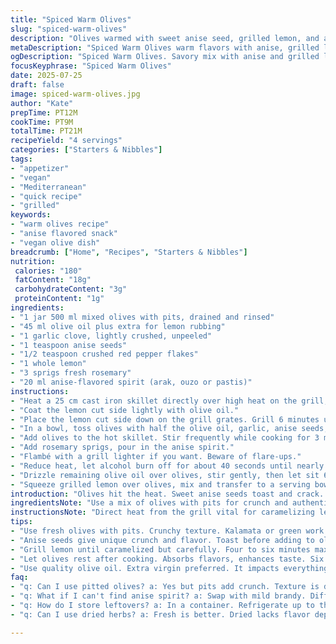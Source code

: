```yaml
---
title: "Spiced Warm Olives"
slug: "spiced-warm-olives"
description: "Olives warmed with sweet anise seed, grilled lemon, and a splash of anise-flavored spirit. Barbecue-roasted lemon caramelizes its edges, adding smoky tang. Olives sizzle with rosemary and chili flakes. Flambé the spirit for a quick flame burst. Rich olive oil finishes it, resting briefly to soak flavors. Serve warm for intense aroma and taste. Simple, vegan, allergen-free and with a twist on classic Mediterranean bites."
metaDescription: "Spiced Warm Olives warm flavors with anise, grilled lemon and rosemary. A quick vegan Mediterranean snack bursting with taste."
ogDescription: "Spiced Warm Olives. Savory mix with anise and grilled lemon. Perfect snack or appetizer. Bold flavors, easy to make."
focusKeyphrase: "Spiced Warm Olives"
date: 2025-07-25
draft: false
image: spiced-warm-olives.jpg
author: "Kate"
prepTime: PT12M
cookTime: PT9M
totalTime: PT21M
recipeYield: "4 servings"
categories: ["Starters & Nibbles"]
tags:
- "appetizer"
- "vegan"
- "Mediterranean"
- "quick recipe"
- "grilled"
keywords:
- "warm olives recipe"
- "anise flavored snack"
- "vegan olive dish"
breadcrumb: ["Home", "Recipes", "Starters & Nibbles"]
nutrition: 
 calories: "180"
 fatContent: "18g"
 carbohydrateContent: "3g"
 proteinContent: "1g"
ingredients:
- "1 jar 500 ml mixed olives with pits, drained and rinsed"
- "45 ml olive oil plus extra for lemon rubbing"
- "1 garlic clove, lightly crushed, unpeeled"
- "1 teaspoon anise seeds"
- "1/2 teaspoon crushed red pepper flakes"
- "1 whole lemon"
- "3 sprigs fresh rosemary"
- "20 ml anise-flavored spirit (arak, ouzo or pastis)"
instructions:
- "Heat a 25 cm cast iron skillet directly over high heat on the grill, preheating the grill to high."
- "Coat the lemon cut side lightly with olive oil."
- "Place the lemon cut side down on the grill grates. Grill 6 minutes until deeply caramelized but not burnt. Remove to plate."
- "In a bowl, toss olives with half the olive oil, garlic, anise seeds, and chili flakes."
- "Add olives to the hot skillet. Stir frequently while cooking for 3 minutes."
- "Add rosemary sprigs, pour in the anise spirit."
- "Flambé with a grill lighter if you want. Beware of flare-ups."
- "Reduce heat, let alcohol burn off for about 40 seconds until nearly evaporated. Remove from heat."
- "Drizzle remaining olive oil over olives, stir gently, then let sit 6 minutes to absorb flavors."
- "Squeeze grilled lemon over olives, mix and transfer to a serving bowl. Serve immediately."
introduction: "Olives hit the heat. Sweet anise seeds toast and crack. Lemon skin chars on the grill, caramelizing, giving smoky twist. Rosemary needles spike the air. Garlic lurks but hidden. Flambéing the anise spirit lights a quick blaze. Olive oil more than a dip, a finish, soaking into olives warm and glossy. Quick bites, vegan, simple, gluten-free, dairy and nut free—bites that seduce the senses. For any season. Concentrated, punchy flavors. Ready in under 25 minutes. Char, sizzle, squeeze, sit, serve. A burst on the tongue. The kind you want more of. Colors of the med, smoky, fresh, wild."
ingredientsNote: "Use a mix of olives with pits for crunch and authenticity—kalamata, green, black. Rinse for less salt if needed. Use fresh rosemary sprigs for aromatic notes, not dried. Anise seeds give warm, licorice-like crunch—don't replace with powder or lose texture. Dark lemons, ripe and fragrant, give best caramelization on grill. Olive oil quality impacts final finish—extra virgin recommended but not overpowering. The spirit can be any anise-flavored: ouzo, pastis or arak; swap for a mild brandy if preferred but lose herbs' twist. Garlic left unpeeled to avoid burnt bitter bits but infuses subtly."
instructionsNote: "Direct heat from the grill vital for caramelizing lemon properly without burning. Watch closely after 4 minutes; lemon can go from golden to black in a flash. Toss olives in oil and anise spices before heating to coat well and infuse. Stir frequently while cooking so they don’t stick or char too long. Flambé only if confident—flames can rise fast. Let alcohol burn off briefly to avoid harsh bite but maintain aroma. Resting olives off heat lets oil absorb flavors deeply and cool slightly for serving. Serve immediately after lemon juice squeezes to retain zest freshness. Can be prepped to the rest step beforehand and finished quickly at the last minute."
tips:
- "Use fresh olives with pits. Crunchy texture. Kalamata or green work well. Rinse them to cut salt. Fresh rosemary adds aroma. Don't use dried."
- "Anise seeds give unique crunch and flavor. Toast before adding to olives. Avoid using anise powder. It changes texture. Warm flavors essential."
- "Grill lemon until caramelized but carefully. Four to six minutes max. Monitor closely. Char adds smokiness, deeper flavor. Yum factor increased."
- "Let olives rest after cooking. Absorbs flavors, enhances taste. Six minutes off heat. Olive oil coats well. Warm, glossy finish is key."
- "Use quality olive oil. Extra virgin preferred. It impacts everything. Not overpowering, just right. Balance flavors. Adds depth to dish."
faq:
- "q: Can I use pitted olives? a: Yes but pits add crunch. Texture is different. Some prefer it smooth. Choice impacts experience."
- "q: What if I can't find anise spirit? a: Swap with mild brandy. Different taste though. Still good. But lose anise twist. Consider options."
- "q: How do I store leftovers? a: In a container. Refrigerate up to three days. Reheat gently before eating. Flavors may change."
- "q: Can I use dried herbs? a: Fresh is better. Dried lacks flavor depth. Rosemary vital. Different outcome if dried. Might not be same."

---
```


